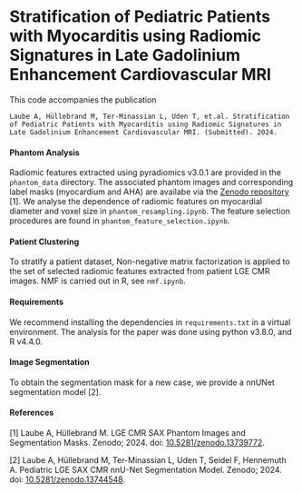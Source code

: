 # Stratification of Pediatric Patients with Myocarditis using Radiomic Signatures in Late Gadolinium Enhancement Cardiovascular MRI

This code accompanies the publication 

```
Laube A, Hüllebrand M, Ter-Minassian L, Uden T, et.al. Stratification of Pediatric Patients with Myocarditis using Radiomic Signatures in Late Gadolinium Enhancement Cardiovascular MRI. (Submitted). 2024.
```

#### Phantom Analysis
Radiomic features extracted using pyradiomics v3.0.1 are provided in the `phantom_data` directory. The associated phantom images and corresponding label masks (myocardium and AHA) are availabe via the [Zenodo repository](https://doi.org/10.5281/zenodo.13739772) [1].
We analyse the dependence of radiomic features on myocardial diameter and voxel size in `phantom_resampling.ipynb`. The feature selection procedures are found in `phantom_feature_selection.ipynb`. 

#### Patient Clustering
To stratify a patient dataset, Non-negative matrix factorization is applied to the set of selected radiomic features extracted from patient LGE CMR images.
NMF is carried out in R, see `nmf.ipynb`.

#### Requirements
We recommend installing the dependencies in `requirements.txt` in a virtual environment. The analysis for the paper was done using python v3.8.0, and R v4.4.0.

#### Image Segmentation
To obtain the segmentation mask for a new case, we provide a nnUNet segmentation model [2]. 

#### References
[1] Laube A, Hüllebrand M. LGE CMR SAX Phantom Images and Segmentation Masks. Zenodo; 2024. doi: [10.5281/zenodo.13739772](https://doi.org/10.5281/zenodo.13739772).

[2] Laube A, Hüllebrand M, Ter-Minassian L, Uden T, Seidel F, Hennemuth A. Pediatric LGE SAX CMR nnU-Net Segmentation Model. Zenodo; 2024. doi: [10.5281/zenodo.13744548](https://doi.org/10.5281/zenodo.13744548).

